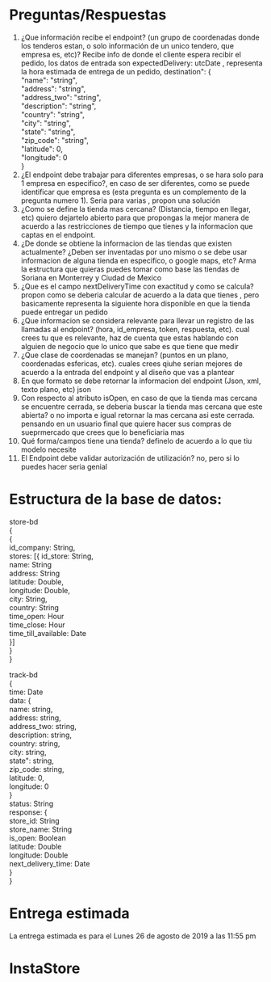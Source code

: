 # Preguntas/Respuestas

1. ¿Que información recibe el endpoint? (un grupo de coordenadas donde los tenderos estan, o solo información de un unico tendero, que empresa es, etc)? Recibe info de donde el cliente espera recibir el pedido, los datos de entrada son expectedDelivery: utcDate , representa la hora estimada de entrega de un pedido, 
 destination": {  
"name": "string",  
"address": "string",  
"address_two": "string",  
"description": "string",  
"country": "string",  
"city": "string",  
"state": "string",  
"zip_code": "string",  
"latitude": 0,  
"longitude": 0  
}
2. ¿El endpoint debe trabajar para diferentes empresas, o se hara solo para 1 empresa en especifico?, en caso de ser diferentes, como se puede identificar que empresa es (esta pregunta es un complemento de la pregunta numero 1). Seria para varias , propon una solución 
3. ¿Como se define la tienda mas cercana? (Distancia, tiempo en llegar, etc) quiero dejartelo abierto para que propongas la mejor manera de acuerdo a las restricciones de tiempo que tienes y la informacion que captas en el endpoint.
4. ¿De donde se obtiene la informacion de las tiendas que existen actualmente? ¿Deben ser inventadas por uno mismo o se debe usar informacion de alguna tienda en especifico, o google maps, etc? Arma la estructura que quieras puedes tomar como base las tiendas de Soriana en Monterrey y Ciudad de Mexico
5. ¿Que es el campo nextDeliveryTime con exactitud y como se calcula? propon como se deberia calcular de acuerdo a la data que tienes , pero basicamente representa la siguiente hora disponible en que la tienda puede entregar un pedido
6. ¿Que informacion se considera relevante para llevar un registro de las llamadas al endpoint? (hora, id_empresa, token, respuesta, etc).  cual crees tu que es relevante, haz de cuenta que estas hablando con alguien de negocio que lo unico que sabe es que tiene que medir
7. ¿Que clase de coordenadas se manejan? (puntos en un plano, coordenadas esfericas, etc). cuales crees qiuhe serian mejores de acuerdo a la entrada del endpoint y al diseño que vas a plantear
8. En que formato se debe retornar la informacion del endpoint (Json, xml, texto plano, etc) json
9. Con respecto al atributo isOpen, en caso de que la tienda mas cercana se encuentre cerrada, se deberia buscar la tienda mas cercana que este abierta? o no importa e igual retornar la mas cercana asi este cerrada. pensando en un usuario final que quiere hacer sus compras de sueprmercado que crees que lo beneficiaria mas
10. Qué forma/campos tiene una tienda? definelo de acuerdo a lo que tiu modelo necesite
11. El Endpoint debe validar autorización de utilización? no, pero si lo puedes hacer seria genial

# Estructura de la base de datos:
store-bd  
{  
   {  
      id_company: String,  
      stores: [{
         id_store: String,  
         name: String   
         address: String   
         latitude: Double,  
         longitude: Double,  
         city: String,   
         country: String   
         time_open: Hour  
         time_close: Hour  
         time_till_available: Date  
      }]  
   }  
}  
 
track-bd  
{  
   time: Date  
   data: {  
      name: string,  
      address: string,  
      address_two: string,  
      description: string,  
      country: string,  
      city: string,  
      state": string,  
      zip_code: string,  
      latitude: 0,  
      longitude: 0  
   }  
   status: String  
   response: {  
      store_id: String  
      store_name: String  
      is_open: Boolean  
      latitude: Double  
      longitude: Double  
      next_delivery_time: Date  
   }  
}  

# Entrega estimada
La entrega estimada es para el Lunes 26 de agosto de 2019 a las 11:55 pm

# InstaStore
